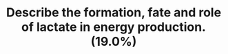 ---
title: "Describe the formation, fate and role of lactate in energy production. (19.0%)"
entityType: SAQ
exam: PEX
college: ANZCA
year: 2009
sitting: A
question: 15
passRate: 19
EC_expectedDomains:
- "Lactate is form ed form pyruvate allowing the regeneration of NAD + from NADH which is necessary for the Embden-Meyerhof pathway to proceed in anaerobic conditions or in cells without mitochondria. Lactate diffuses out of the cells and is either used by the heart as an energy substrate or metabolised in the liver to glucose."
- "Further details required to pass this question included: • Some description of the Embden-Meyerhof pathway and the fates of pyruvate, however a detailed description of each intermediary was not necessary. • An understanding of the cause of the normal serum lactate of 0.5-2.0 mmol/L • Details of the Cori Cycle"
EC_extraCredit:
- "Hence candidates should have a good understanding of its role in energy production so that they can interpret this indicator in clinical situations."
EC_errorsCommon:
- "Few candidates could describe the role of lactate in energy production. Most attempted to describe the glycolytic pathway but often with significant errors. The fate of lactate was again only covered correctly by a few candidates. Many candidates gave lengthy answers addressing exercise and oxygen debt which was not a key part of the question."
---